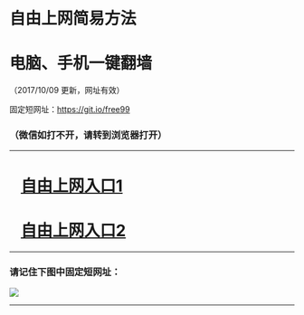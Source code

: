 ﻿# 自由上网简易方法

# 电脑、手机一键翻墙

（2017/10/09 更新，网址有效）

固定短网址：https://git.io/free99

### （微信如打不开，请转到浏览器打开）


***





# &nbsp;&nbsp; <a href="http://ft1107612188.fwq-tz-1001.info/fwqtz01.html?t=100900116926 " target="_blank">自由上网入口1</a>
# &nbsp;&nbsp; <a href="http://ft2140817513.fwq-tz-1002.info/fwqtz02.html?t=1009001348 " target="_blank">自由上网入口2</a>
***

### 请记住下图中固定短网址：

<img src="https://s3-us-west-2.amazonaws.com/fwq-1001/yjfq-20170905okok.png" /> 


***

